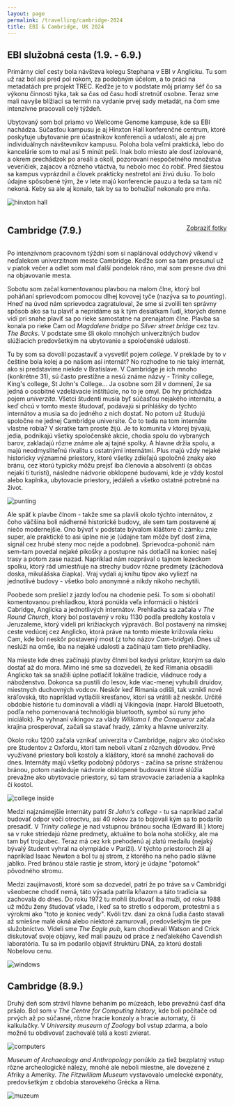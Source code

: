 ```yaml
---
layout: page
permalink: /travelling/cambridge-2024
title: EBI & Cambridge, UK 2024
---
```


## EBI služobná cesta (1.9. - 6.9.)

Primárny cieľ cesty bola návšteva kolegu Stephana v EBI v Anglicku. Tu som už raz bol asi pred pol rokom, za podobným účelom, a to práci na metadatách pre projekt TREC. Keďže je to v podstate môj priamy šéf čo sa výkonu činnosti týka, tak sa čas od času hodí stretnúť osobne. Teraz sme mali navyše blížiaci sa termín na vydanie prvej sady metadát, na čom sme intenzívne pracovali celý týždeň.

Ubytovaný som bol priamo vo Wellcome Genome kampuse, kde sa EBI nachádza. Súčasťou kampusu je aj Hinxton Hall konferenčné centrum, ktoré poskytuje ubytovanie pre účastníkov konferencíí a udalostí, ale aj pre individuálnych návštevníkov kampusu. Poloha bola veľmi praktická, lebo do kancelárie som to mal asi 5 minút peši. Inak bolo miesto ale dosť izolované, a okrem prechádzok po areáli a okolí, pozorovaní nespočetného množstva veveričiek, zajacov a rôzneho vtáctva, tu nebolo moc čo robiť. Pred šiestou sa kampus vyprázdnil a človek prakticky nestretol ani živú dušu. To bolo údajne spôsobené tým, že v lete majú konferencie pauzu a teda sa tam nič nekoná. Keby sa ale aj konalo, tak by sa to bohužiaľ nekonalo pre mňa.

![hinxton hall](https://lh3.googleusercontent.com/pw/AP1GczN23Wwh_Jw16deeFk18X_31cp-Lsc3VJ8UVUZD-oHWOSs5esmHetI7NopUxQloZkopdkikSGQj9cqNP5VZZo6kCvyk57pVJ_2l_QpnFKE4H-NxSGbWv1Ozzo0UQwDW0P89iY8SPtG01di0l_sdU2-dZ3w=w3420-h1924-s-no?authuser=0)

<div style="display: flex; justify-content: space-between; align-items: center;">
  <h2>Cambridge (7.9.)</h2>
  <p style="margin: 0; font-size: 1em; text-align: right;"><a href="https://photos.app.goo.gl/hgrPG8UJJRNYeSct9">Zobraziť fotky</a></p>
</div>

Po intenzívnom pracovnom týždni som si naplánoval oddychový víkend v neďalekom univerzitnom meste Cambridge. Keďže som sa tam presunul už v piatok večer a odlet som mal ďalší pondelok ráno, mal som presne dva dni na objavovanie mesta.

Sobotu som začal komentovanou plavbou na malom člne, ktorý bol poháňaní sprievodcom pomocou dlhej kovovej tyče (nazýva sa to *pounting*). Hneď na úvod nám sprievodca zagratuloval, že sme si zvolili ten správny spôsob ako sa tu plaviť a nepridáme sa k tým desiatkam ľudí, ktorých denne vidí pri snahe plaviť sa po rieke samostatne na prenajatom člne. Plavba sa konala po rieke Cam od *Magdalene bridge* po *Silver street bridge* cez tzv. *The Backs*. V podstate sme šli okolo mnohých univerzitných budov slúžiacich predovšetkým na ubytovanie a spoločenské udalosti.

Tu by som sa dovolil pozastaviť a vysvetliť pojem *college*. V preklade by to v češtine bola kolej a po našom asi internát? No rozhodne to nie taký internát, ako si predstavíme niekde v Bratislave. V Cambridge je ich mnoho (konkrétne 31), sú často prestížne a nesú známe názvy - Trinity college, King's college, St John's College... Ja osobne som žil v domnení, že sa jedná o osobitné vzdelávacie inštitúcie, no to je omyl. Do hry prichádza pojem *univerzita*. Všetci študenti musia byť súčasťou nejakého internátu, a keď chcú v tomto meste študovať, podávajú si prihlášky do týchto internátov a musia sa do jedného z nich dostať. No potom už študujú spoločne ne jednej Cambridge universite. Čo to teda na tom internáte vlastne robia? V skratke tam proste žijú. Je to komunita v ktorej bývajú, jedia, podnikajú všetky spoločenské akcie, chodia spolu do vybraných barov, zakladajú rôzne známe ale aj tajné spolky. A hlavne držia spolu, a majú neodmysliteľnú rivalitu s ostatnými internátmi. Plus majú vždy nejaké historicky významné priestory, ktoré všetky zdieľajú spoločné znaky ako bránu, cez ktorú typicky môžu prejsť iba členovia a absolventi (a občas nejakí tí turisti), následne nádvorie obklopené budovami, kde je vždy kostol alebo kaplnka, ubytovacie priestory, jedáleň a všetko ostatné potrebné na život.

![punting](https://lh3.googleusercontent.com/pw/AP1GczP6MPcjymfnHw2RYxuvY3Xq8ogkQA-GKb3JVqZOcXCoMsHA63oNBEnuj5irpk_E-oGjEkrBSpNBQEortrHSwdTm6O8XRCOwVkVvV_eRYqpJnqzu-WhN26J1lNvdci9NB8SY4yTpZ8hePMJnRvAjQHnmFw=w2364-h1330-s-no?authuser=0)

Ale späť k plavbe člnom - takže sme sa plavili okolo týchto internátov, z čoho väčšina boli nádherné historické budovy, ale sem tam postavené aj niečo modernejšie. Ono bývať v podstate bývalom kláštore či zámku znie super, ale praktické to asi úplne nie je (údajne tam môže byť dosť zima, signál cez hrubé steny moc nejde a podobne). Sprievodca-pohonič nám sem-tam povedal nejaké pikošky a postupne nás dotlačil na koniec našej trasy a potom zase nazad. Napríklad nám rozprával o tajnom lezeckom spolku, ktorý rád umiestňuje na strechy budov rôzne predmety (záchodová doska, mikulášska čiapka). Vraj vydali aj knihu tipov ako vyliezť na jednotlivé budovy - všetko bolo anonymné a nikdy nikoho nechytili.

Poobede som prešiel z jazdy loďou na chodenie peši. To som si obohatil komentovanou prehliadkou, ktorá ponúkla veľa informácii o histórii Cabridge, Anglicka a jednotlivých internátov. Prehliadka sa začala v *The Round Church*, ktorý bol postavený v roku 1130 podľa predlohy kostola v Jeruzaleme, ktorý videli pri križiackych výpravách. Bol postavený na rímskej ceste vedúcej cez Anglicko, ktorá práve na tomto mieste križovala rieku Cam, kde bol neskôr postavený most (z toho názov *Cam-bridge*). Dnes už neslúži na omše, iba na nejaké udalosti a začínajú tam tieto prehliadky.

Na mieste kde dnes začínajú plavby člnmi bol kedysi prístav, ktorým sa dalo dostať až do mora. Mimo iné sme sa dozvedeli, že keď Rimania obsadili Anglicko tak sa snažili úplne potlačiť lokálne tradície, vládnuce rody a náboženstvo. Dokonca sa pustili do lesov, kde viac-menej vyhubili druidov, miestnych duchovných vodcov. Neskôr keď Rimania odišli, tak vznikli nové kráľovská, títo napríklad vytlačili kresťanov, ktorí sa vrátili až neskôr. Určité obdobie histórie tu dominovali a vládli aj Vikingovia (napr. Harold Bluetooth, podľa neho pomenovaná technológia bluetooth, symbol sú runy jeho iniciálok). Po vyhnaní vikingov za vlády *Williama I. the Conqueror* začala krajina prosperovať, začali sa stavať hrady, zámky a hlavne univerzity.

Okolo roku 1200 začala vznikať univerzita v Cambridge, najprv ako útočisko pre študentov z Oxfordu, ktorí tam neboli vítaní z rôznych dôvodov. Prvé využívané priestory boli kostoly a kláštory, ktoré sa mnohé zachovali do dnes. Internáty majú všetky podobný pôdorys - začína sa prísne stráženou bránou, potom nasleduje nádvorie obklopené budovami ktoré slúžia prevažne ako ubytovacie priestory, sú tam stravovacie zariadenia a kaplnka či kostol.

![college inside](https://lh3.googleusercontent.com/pw/AP1GczO8BrprC1IKuQyQty_3cGtz1cGoPJ3c1HasbxDtaYwRYCm29wV-sPIIr3uZ7IjqcSbyX-o2Kru3QSsp-C1CL__5rieGIbD6BPV8knacbSh1iFR4-zHamyhoMlARO14PK5ziMzj_aFNcG2Rccp7cs7NMgg=w2364-h1330-s-no?authuser=0)

Medzi najznámejšie internáty patrí *St John's college* - tu sa napríklad začal budovať odpor voči otroctvu, asi 40 rokov za to bojovali kým sa to podarilo presadiť. V *Trinity college* je nad vstupnou bránou socha (Edward III.) ktorej sa v ruke striedajú rôzne predmety, aktuálne to bola noha stoličky, ale ma tam byť trojzubec. Teraz má cez krk prehodenú aj zlatú medailu (nejaký bývalý študent vyhral na olympiáde v Paríži). V týchto priestoroch žil aj napríklad Isaac Newton a bol tu aj strom, z ktorého na neho padlo slávne jablko. Pred bránou stále rastie je strom, ktorý je údajne "potomok" pôvodného stromu.

Medzi zaujímavosti, ktoré som sa dozvedel, patrí že po tráve sa v Cambridgi všeobecne chodiť nemá, táto výsada patrila kňazom a táto tradícia sa zachovala do dnes. Do roku 1972 tu mohli študovať iba muži, od roku 1988 už môžu ženy študovať všade, i keď sa to stretlo s odporom, protestmi a s výrokmi ako "toto je koniec vedy". Kvôli tzv. dani za okná ľudia často stavali až smiešne malé okná alebo niektoré zamurovali, predovšetkým tie pre služobníctvo. Videli sme *The Eagle pub*, kam chodievali Watson and Crick diskutovať svoje objavy, keď mali pauzu od práce z neďalekého Cavendish laboratória. Tu sa im podarilo objaviť štruktúru DNA, za ktorú dostali Nobelovu cenu. 

![windows](https://lh3.googleusercontent.com/pw/AP1GczMa8XvRS3Gl_UcaJkaGAWRNi3C6nDFJJNOqWg0eaIryDS9aWfLjBDsMY490EftyFGUhA7K3hhWTTVSgyMPxlvH-4py-1J8FVAB-0OOB_tyqpOQolB6sTlxaPSBo2zBRPScEhq3vlcCrYx0Ex-KZQKSI-A=w2364-h1330-s-no?authuser=0)

## Cambridge (8.9.)

Druhý deň som strávil hlavne behaním po múzeách, lebo prevažnú časť dňa pršalo. Bol som v *The Centre for Computing history*, kde boli počítače od prvých až po súčasné, rôzne hracie konzoly a hracie automaty, či kalkulačky. V *University museum of Zoology* bol vstup zdarma, a bolo možné tu obdivovať zachovalé telá a kosti zvierat.

![computers](https://lh3.googleusercontent.com/pw/AP1GczNDliGJqrqOZ_w_dEAxqMFaLcUAOa8vViHbKcRGwXSzlbKP4T93CTNoQkkLGZejzrqtWjGzNQxSLtqYrO_MQJxGc4i6FVfLTWJnNrMA9rAQ362nmrVfj0-WjZ4gwRfgXhxqINgynJ7m10k_ZOfDh7F81g=w2364-h1330-s-no?authuser=0)

*Museum of Archaeology and Anthropology* ponúklo za tiež bezplatný vstup rôzne archeologické nálezy, mnohé ale neboli miestne, ale dovezené z Afriky a Ameriky. *The Fitzwilliam Museum* vystavovalo umelecké exponáty, predovšetkým z obdobia starovekého Grécka a Ríma.

![muzeum](https://lh3.googleusercontent.com/pw/AP1GczMr8ZseXtdQ6MLz5s4TfPtt5bF5YDv6rNbNi7sDtofPiw6mGP2ipr9wxn_QjqrIgWLOuwZRKhHcT3H4jMt-DApUp1SvazDExsTAlG3Wu875mL7PJkbEkjXQ0VbsbTq8X2PzJZu4ttEU1WCQygVpKk9n_g=w2364-h1330-s-no?authuser=0)